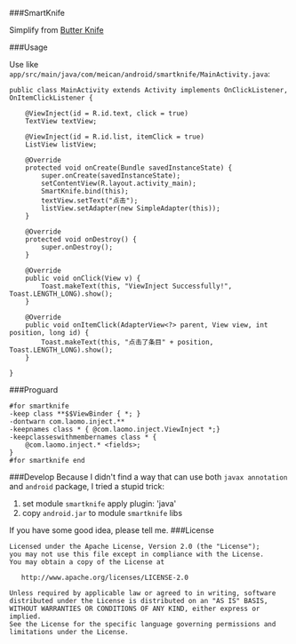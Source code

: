 ###SmartKnife

Simplify from [Butter Knife](https://github.com/JakeWharton/butterknife)

###Usage

Use like `app/src/main/java/com/meican/android/smartknife/MainActivity.java`:

```
public class MainActivity extends Activity implements OnClickListener, OnItemClickListener {

    @ViewInject(id = R.id.text, click = true)
    TextView textView;

    @ViewInject(id = R.id.list, itemClick = true)
    ListView listView;

    @Override
    protected void onCreate(Bundle savedInstanceState) {
        super.onCreate(savedInstanceState);
        setContentView(R.layout.activity_main);
        SmartKnife.bind(this);
        textView.setText("点击");
        listView.setAdapter(new SimpleAdapter(this));
    }

    @Override
    protected void onDestroy() {
        super.onDestroy();
    }

    @Override
    public void onClick(View v) {
        Toast.makeText(this, "ViewInject Successfully!", Toast.LENGTH_LONG).show();
    }

    @Override
    public void onItemClick(AdapterView<?> parent, View view, int position, long id) {
        Toast.makeText(this, "点击了条目" + position, Toast.LENGTH_LONG).show();
    }

}
```
###Proguard
```
#for smartknife
-keep class **$$ViewBinder { *; }
-dontwarn com.laomo.inject.**
-keepnames class * { @com.laomo.inject.ViewInject *;}
-keepclasseswithmembernames class * {
    @com.laomo.inject.* <fields>;
}
#for smartknife end
```
###Develop
Because I didn't find a way that can use both `javax annotation` and `android` package, I tried a stupid trick:

1. set module `smartknife` apply plugin: 'java'
2. copy `android.jar` to module `smartknife` libs

If you have some good idea, please tell me.
###License
```
Licensed under the Apache License, Version 2.0 (the "License");
you may not use this file except in compliance with the License.
You may obtain a copy of the License at

   http://www.apache.org/licenses/LICENSE-2.0

Unless required by applicable law or agreed to in writing, software
distributed under the License is distributed on an "AS IS" BASIS,
WITHOUT WARRANTIES OR CONDITIONS OF ANY KIND, either express or implied.
See the License for the specific language governing permissions and
limitations under the License.
```
